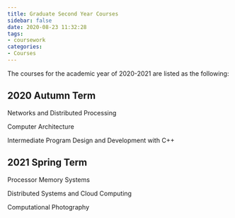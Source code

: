 ```yaml
---
title: Graduate Second Year Courses
sidebar: false
date: 2020-08-23 11:32:28
tags:
- coursework
categories:
- Courses
---
```


The courses for the academic year of 2020-2021 are listed as the following:

<!--more-->

## 2020 Autumn Term

Networks and Distributed Processing

Computer Architecture

Intermediate Program Design and Development with C++

## 2021 Spring Term

Processor Memory Systems

Distributed Systems and Cloud Computing

Computational Photography